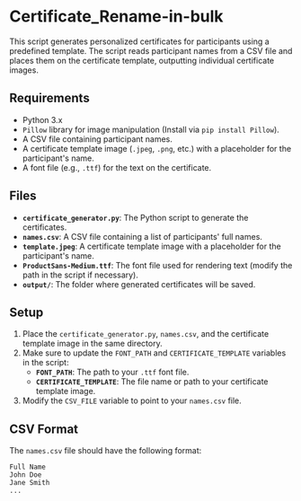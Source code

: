 # Certificate_Rename-in-bulk

This script generates personalized certificates for participants using a predefined template. The script reads participant names from a CSV file and places them on the certificate template, outputting individual certificate images.

## Requirements

- Python 3.x
- `Pillow` library for image manipulation (Install via `pip install Pillow`).
- A CSV file containing participant names.
- A certificate template image (`.jpeg`, `.png`, etc.) with a placeholder for the participant's name.
- A font file (e.g., `.ttf`) for the text on the certificate.

## Files

- **`certificate_generator.py`**: The Python script to generate the certificates.
- **`names.csv`**: A CSV file containing a list of participants' full names.
- **`template.jpeg`**: A certificate template image with a placeholder for the participant's name.
- **`ProductSans-Medium.ttf`**: The font file used for rendering text (modify the path in the script if necessary).
- **`output/`**: The folder where generated certificates will be saved.

## Setup

1. Place the `certificate_generator.py`, `names.csv`, and the certificate template image in the same directory.
2. Make sure to update the `FONT_PATH` and `CERTIFICATE_TEMPLATE` variables in the script:
   - **`FONT_PATH`**: The path to your `.ttf` font file.
   - **`CERTIFICATE_TEMPLATE`**: The file name or path to your certificate template image.
3. Modify the `CSV_FILE` variable to point to your `names.csv` file.

## CSV Format

The `names.csv` file should have the following format:

```csv
Full Name
John Doe
Jane Smith
...

